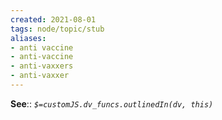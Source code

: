 ```yaml
---
created: 2021-08-01
tags: node/topic/stub
aliases:
- anti vaccine
- anti-vaccine
- anti-vaxxers
- anti-vaxxer
---
```


**See**:: 
*`$=customJS.dv_funcs.outlinedIn(dv, this)`*



